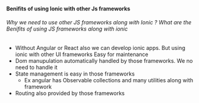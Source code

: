 #### Benifits  of using Ionic with other Js frameworks
###### Why we need to use other JS frameworks along with Ionic ? What are the Benifits of using JS frameworks along with ionic

- Without Angular or React also we can develop ionic apps. But using ionic with other UI frameworks
Easy for maintenance
- Dom manupulation automatically handled by those frameworks. We no need to handle it
- State management is easy in those frameworks
    - Ex angular has Observable collections and many utilities along with framework
- Routing also provided by those frameworks


[//]: # (Tags: Ionic, Ionc5, Why ionic needs to be used with other js frameworks)
[//]: # (Type: Ionic - Things to know)
[//]: # (Rating: 3)
[//]: # (ReadyState:Publish)
